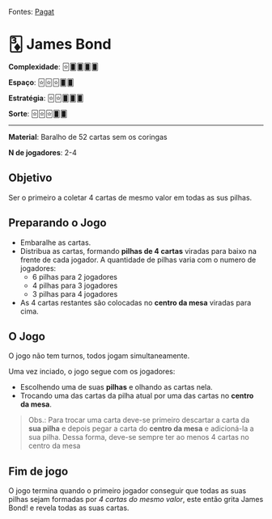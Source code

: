 Fontes: [Pagat](https://www.pagat.com/commerce/jamesbond.html)


# 🃃 James Bond


**Complexidade**: 🃟🂠🂠🂠🂠

**Espaço**: 🃟🃟🃟🂠🂠

**Estratégia**: 🃟🃟🂠🂠🂠

**Sorte**: 🃟🃟🃟🂠🂠 

---

**Material**: Baralho de 52 cartas sem os coringas

**N de jogadores**: 2-4

## Objetivo
Ser o primeiro a coletar 4 cartas de mesmo valor em todas as sus pilhas.

## Preparando o Jogo

- Embaralhe as cartas.
- Distribua as cartas, formando **pilhas de 4 cartas** viradas para baixo na frente de cada jogador. A quantidade de pilhas varia com o numero de jogadores:
    - 6 pilhas para 2 jogadores
    - 4 pilhas para 3 jogadores
    - 3 pilhas para 4 jogadores
- As 4 cartas restantes são colocadas no **centro da mesa** viradas para cima.


## O Jogo

O jogo não tem turnos, todos jogam simultaneamente.

Uma vez inciado, o jogo segue com os jogadores:
- Escolhendo uma de suas **pilhas** e olhando as cartas nela.
- Trocando uma das cartas da pilha atual por uma das cartas no **centro da mesa**.

> Obs.: Para trocar uma carta deve-se primeiro descartar a carta da **sua pilha** e depois pegar a carta do **centro da mesa** e adicioná-la a sua pilha. Dessa forma, deve-se sempre ter ao menos 4 cartas no centro da mesa

## Fim de jogo

O jogo termina quando o primeiro jogador conseguir que todas as suas pilhas sejam formadas por *4 cartas do mesmo valor*, este então grita James Bond! e revela todas as suas cartas.
